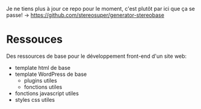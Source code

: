 Je ne tiens plus à jour ce repo pour le moment, c'est plutôt par ici que ça se passe! -> https://github.com/stereosuper/generator-stereobase

# Ressouces
Des ressources de base pour le développement front-end d'un site web:
  - template html de base
  - template WordPress de base
    - plugins utiles
    - fonctions utiles
  - fonctions javascript utiles
  - styles css utiles


